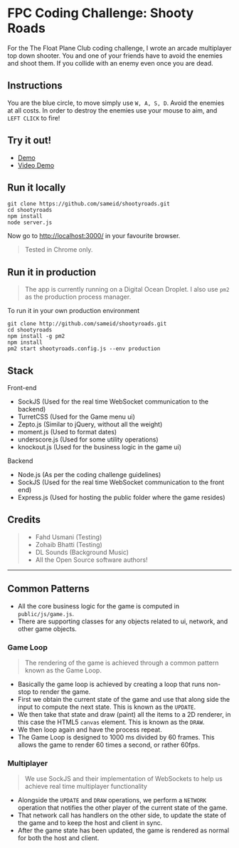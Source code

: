 # FPC Coding Challenge: Shooty Roads

For the The Float Plane Club coding challenge, I wrote an arcade multiplayer top down shooter. You and one of your friends have to avoid the enemies and shoot them. If you collide with an enemy even once you are dead.

## Instructions

You are the blue circle, to move simply use `W, A, S, D`. Avoid the enemies at all costs. In order to destroy the enemies use your mouse to aim, and `LEFT CLICK` to fire!

## Try it out!

- [Demo](http://104.131.183.120:8080/)
- [Video Demo](https://youtu.be/mA6uXrE4ZlQ)

## Run it locally

```
git clone https://github.com/sameid/shootyroads.git
cd shootyroads
npm install
node server.js
```

Now go to [http://localhost:3000/](http://localhost:3000/) in your favourite browser.
> Tested in Chrome only.

## Run it in production

> The app is currently running on a Digital Ocean Droplet. I also use `pm2` as the production process manager.

To run it in your own production environment
```
git clone http://github.com/sameid/shootyroads.git
cd shootyroads
npm install -g pm2
npm install
pm2 start shootyroads.config.js --env production
```

## Stack

Front-end
- SockJS (Used for the real time WebSocket communication to the backend)
- TurretCSS (Used for the Game menu ui)
- Zepto.js (Similar to jQuery, without all the weight)
- moment.js (Used to format dates)
- underscore.js (Used for some utility operations)
- knockout.js (Used for the business logic in the game ui)

Backend
- Node.js (As per the coding challenge guidelines)
- SockJS (Used for the real time WebSocket communication to the front end)
- Express.js (Used for hosting the public folder where the game resides)

## Credits

> - Fahd Usmani (Testing)
> - Zohaib Bhatti (Testing)
> - DL Sounds (Background Music)
> - All the Open Source software authors!

---

## Common Patterns

- All the core business logic for the game is computed in `public/js/game.js`.
- There are supporting classes for any objects related to ui, network, and other game objects.

### Game Loop
> The rendering of the game is achieved through a common pattern known as the Game Loop.
- Basically the game loop is achieved by creating a loop that runs non-stop to render the game.
- First we obtain the current state of the game and use that along side the input to compute the next state. This is known as the `UPDATE`.
- We then take that state and draw (paint) all the items to a 2D renderer, in this case the HTML5 `canvas` element. This is known as the `DRAW`.
- We then loop again and have the process repeat.
- The Game Loop is designed to 1000 ms divided by 60 frames. This allows the game to render 60 times a second, or rather 60fps.

### Multiplayer
> We use SockJS and their implementation of WebSockets to help us achieve real time multiplayer functionality
- Alongside the `UPDATE` and `DRAW` operations, we perform a `NETWORK` operation that notifies the other player of the current state of the game.
- That network call has handlers on the other side, to update the state of the game and to keep the host and client in sync.
- After the game state has been updated, the game is rendered as normal for both the host and client.

